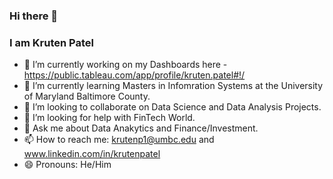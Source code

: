 ### Hi there 👋

### I am Kruten Patel

- 🔭 I’m currently working on my Dashboards here - https://public.tableau.com/app/profile/kruten.patel#!/
- 🌱 I’m currently learning Masters in Infomration Systems at the University of Maryland Baltimore County.
- 👯 I’m looking to collaborate on Data Science and Data Analysis Projects.
- 🤔 I’m looking for help with FinTech World.
- 💬 Ask me about Data Anakytics and Finance/Investment.
- 📫 How to reach me: krutenp1@umbc.edu and www.linkedin.com/in/krutenpatel 
- 😄 Pronouns: He/Him

